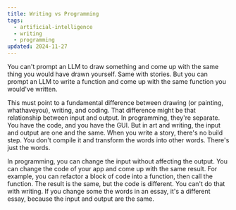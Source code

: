 ```yaml
---
title: Writing vs Programming
tags:
  - artificial-intelligence
  - writing
  - programming
updated: 2024-11-27
---
```


You can't prompt an LLM to draw something and come up with the same thing you would have drawn yourself. Same with stories. But you can prompt an LLM to write a function and come up with the same function you would've written.

This must point to a fundamental difference between drawing (or painting, whathaveyou), writing, and coding. That difference might be that relationship between input and output. In programming, they're separate. You have the code, and you have the GUI. But in art and writing, the input and output are one and the same. When you write a story, there's no build step. You don't compile it and transform the words into other words. There's just the words.

In programming, you can change the input without affecting the output. You can change the code of your app and come up with the same result. For example, you can refactor a block of code into a function, then call the function. The result is the same, but the code is different. You can't do that with writing. If you change some the words in an essay, it's a different essay, because the input and output are the same.